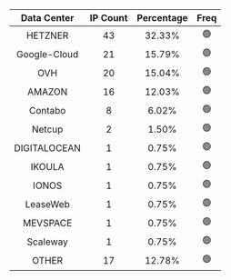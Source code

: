| Data Center | IP Count | Percentage | Freq |
|:------------:|:--------:|:-----------:|:-----:|
| HETZNER | 43 | 32.33% | 🟢 |
| Google-Cloud | 21 | 15.79% | 🟢 |
| OVH | 20 | 15.04% | 🟢 |
| AMAZON | 16 | 12.03% | 🟢 |
| Contabo | 8 | 6.02% | 🟢 |
| Netcup | 2 | 1.50% | 🟢 |
| DIGITALOCEAN | 1 | 0.75% | 🟢 |
| IKOULA | 1 | 0.75% | 🟢 |
| IONOS | 1 | 0.75% | 🟢 |
| LeaseWeb | 1 | 0.75% | 🟢 |
| MEVSPACE | 1 | 0.75% | 🟢 |
| Scaleway | 1 | 0.75% | 🟢 |
| OTHER | 17 | 12.78% | 🟢 |